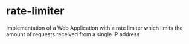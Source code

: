 # rate-limiter
Implementation of a Web Application with a rate limiter which limits the amount of requests received from a single IP address 
